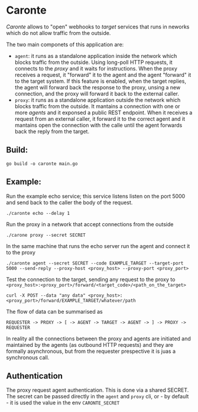 Caronte
===

*Caronte* allows to "open" webhooks to _target_ services that runs in neworks which do not allow traffic from the outside.

The two main componets of this application are:
- `agent`: it runs as a standalone application inside the network which blocks traffic from the outside. Using long-poll HTTP requests, it connects to the *proxy* and it waits for instructions. When the proxy receives a request, it "forward" it to the agent and the agent "forward" it to the target system. If this feature is enabled, when the target replies, the agent will forward back the response to the proxy, unsing a new connection, and the proxy will forward it back to the external caller.
- `proxy`: it runs as a standalone application outside the network which blocks traffic from the outside. It mantains a connection with one or more *agents* and it exponsed a public REST endpoint. When it receives a request from an external caller, it forward it to the correct agent and it mantains open the connection with the calle until the agent forwards back the reply from the target.

Build:
---

```
go build -o caronte main.go
```

Example:
---

Run the example echo service; this service listens listen on the port 5000 and send back to the caller the body of the request.

```
./caronte echo --delay 1
```

Run the proxy in a network that accept connections from the outside
```
./carone proxy --secret SECRET
```

In the same machine that runs the echo server run the agent and connect it to the proxy

```
./caronte agent --secret SECRET --code EXAMPLE_TARGET --target-port 5000 --send-reply --proxy-host <proxy_host> --proxy-port <proxy_port>
```

Test the connection to the target, sending any request to the proxy to `<proxy_host>:<proxy_port>/forward/<target_code>/<path_on_the_target>`

```
curl -X POST --data "any data" <proxy_host>:<proxy_port>/forward/EXAMPLE_TARGET/whatever/path
```

The flow of data can be summarised as

```
REQUESTER -> PROXY -> [ -> AGENT -> TARGET -> AGENT -> ] -> PROXY -> REQUESTER
```

In reality all the connections between the proxy and agents are initiated and maintained by the agents (as outbound HTTP requests) and they are formally asynchronous, but from the requester prespective it is juas a synchronous call.


Authentication
---

The proxy request agent authentication. This is done via a shared SECRET. The secret can be passed directly in the `agent` and `proxy` cli, or - by default - it is used the value in the env `CARONTE_SECRET`